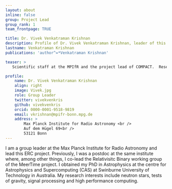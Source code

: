 ```yaml
---
layout: about
inline: false
group: Project Lead
group_rank: 1
team_frontpage: TRUE

title: Dr. Vivek Venkatraman Krishnan
description: Profile of Dr. Vivek Venkatraman Krishnan, leader of this ERC project.
lastname: Venkatraman Krishnan
publications: 'author^=*Venkatraman Krishnan'

teaser: >
   Scientific staff at the MPIfR and the project lead of COMPACT.  Research interests: Neutron stars, tests of gravity, signal processing and high performance computin

profile:
    name: Dr. Vivek Venkatraman Krishnan
    align: right
    image: Vivek.jpg
    role: Group Leader
    twitter: vivekvenkris
    github: vivekvenkris
    orcid: 0000-0001-9518-9819
    email: vkrishnan@mpifr-bonn.mpg.de
    address: >
        Max Planck Institute for Radio Astronomy <br />
        Auf dem Hügel 69<br />
        53121 Bonn
---
```


I am a group leader at the Max Planck Institute for Radio Astronomy and lead this ERC project. Previously, I was a postdoc at the same institute where, among other things, I co-lead the Relativisitc Binary working group of the MeerTime project. I obtained my PhD in Astrophysics at the centre for Astrophysics and Supercomputing (CAS) at Swinburne University of Technology in Australia. 
    My research interests include neutron stars, tests of gravity, signal processing and high performance computing.
